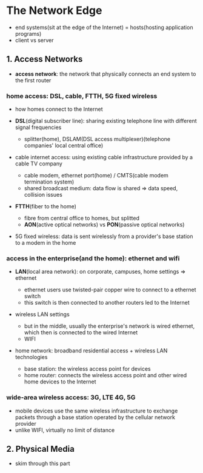 # The Network Edge
- end systems(sit at the edge of the Internet) = hosts(hosting application programs)
- client vs server

## 1. Access Networks
- **access network**: the network that physically connects an end system to the first router

### home access: DSL, cable, FTTH, 5G fixed wireless
- how homes connect to the Internet
- **DSL**(digital subscriber line): sharing existing telephone line with different signal frequencies
  - splitter(home), DSLAM(DSL access multiplexer)(telephone companies' local central office)

- cable internet access: using existing cable infrastructure provided by a cable TV company
  - cable modem, ethernet port(home) / CMTS(cable modem termination system)
  - shared broadcast medium: data flow is shared => data speed, collision issues

- **FTTH**(fiber to the home)
  - fibre from central office to homes, but splitted
  - **AON**(active optical networks) vs **PON**(passive optical networks)

- 5G fixed wireless: data is sent wirelessly from a provider's base station to a modem in the home

### access in the enterprise(and the home): ethernet and wifi
- **LAN**(local area network): on corporate, campuses, home settings => ethernet
  - ethernet users use twisted-pair copper wire to connect to a ethernet switch
  - this switch is then connected to another routers led to the Internet

- wireless LAN settings
  - but in the middle, usually the enterprise's network is wired ethernet, which then is connected to the wired Internet
  - WIFI

- home network: broadband residential access + wireless LAN technologies
  - base station: the wireless access point for devices
  - home router: connects the wireless access point and other wired home devices to the Internet

### wide-area wireless access: 3G, LTE 4G, 5G
- mobile devices use the same wireless infrastructure to exchange packets through a base station operated by the cellular network provider
- unlike WIFI, virtually no limit of distance

## 2. Physical Media
- skim through this part
